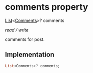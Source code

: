 


# comments property







[List](https://api.flutter.dev/flutter/dart-core/List-class.html)&lt;[Comments](../../models_post_post_model/Comments-class.md)>? comments
  
_<span class="feature">read / write</span>_



<p>comments for post.</p>



## Implementation

```dart
List<Comments>? comments;
```







